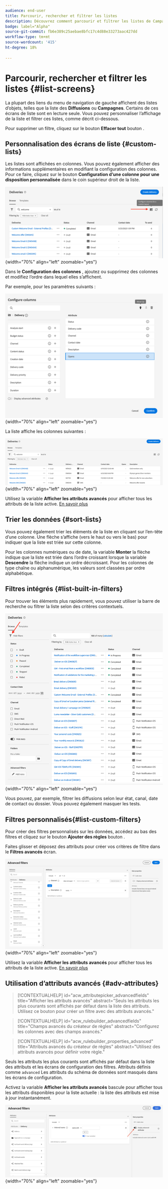 ```yaml
---
audience: end-user
title: Parcourir, rechercher et filtrer les listes
description: Découvrez comment parcourir et filtrer les listes de Campaign Web v8
badge: label="Alpha"
source-git-commit: fb6e389c25aebae8bfc17c4d88e33273aac427dd
workflow-type: tm+mt
source-wordcount: '415'
ht-degree: 18%

---
```



# Parcourir, rechercher et filtrer les listes {#list-screens}

La plupart des liens du menu de navigation de gauche affichent des listes d’objets, telles que la liste des **Diffusions** ou **Campagnes**. Certains de ces écrans de liste sont en lecture seule. Vous pouvez personnaliser l’affichage de la liste et filtrer ces listes, comme décrit ci-dessous.

Pour supprimer un filtre, cliquez sur le bouton **Effacer tout** bouton .

## Personnalisation des écrans de liste {#custom-lists}

Les listes sont affichées en colonnes. Vous pouvez également afficher des informations supplémentaires en modifiant la configuration des colonnes. Pour ce faire, cliquez sur le bouton **Configuration d’une colonne pour une disposition personnalisée** dans le coin supérieur droit de la liste.

![](assets/config-columns.png){width="70%" align="left" zoomable="yes"}

Dans le **Configuration des colonnes** , ajoutez ou supprimez des colonnes et modifiez l’ordre dans lequel elles s’affichent.

Par exemple, pour les paramètres suivants :

![](assets/columns.png){width="70%" align="left" zoomable="yes"}

La liste affiche les colonnes suivantes :

![](assets/column-sample.png){width="70%" align="left" zoomable="yes"}

Utilisez la variable **Afficher les attributs avancés** pour afficher tous les attributs de la liste active. [En savoir plus](#adv-attributes)

## Trier les données {#sort-lists}

Vous pouvez également trier les éléments de la liste en cliquant sur l’en-tête d’une colonne. Une flèche s’affiche (vers le haut ou vers le bas) pour indiquer que la liste est triée sur cette colonne.

Pour les colonnes numériques ou de date, la variable **Monter** la flèche indique que la liste est triée dans l’ordre croissant lorsque la variable **Descendre** la flèche indique un ordre décroissant. Pour les colonnes de type chaîne ou alphanumérique, les valeurs sont classées par ordre alphabétique.

## Filtres intégrés {#list-built-in-filters}

Pour trouver les éléments plus rapidement, vous pouvez utiliser la barre de recherche ou filtrer la liste selon des critères contextuels.

![](assets/filter.png){width="70%" align="left" zoomable="yes"}

Vous pouvez, par exemple, filtrer les diffusions selon leur état, canal, date de contact ou dossier. Vous pouvez également masquer les tests.

## Filtres personnalisés{#list-custom-filters}

Pour créer des filtres personnalisés sur les données, accédez au bas des filtres et cliquez sur le bouton **Ajouter des règles** bouton .

Faites glisser et déposez des attributs pour créer vos critères de filtre dans le **Filtres avancés** écran.

![](assets/custom-filter.png){width="70%" align="left" zoomable="yes"}

Utilisez la variable **Afficher les attributs avancés** pour afficher tous les attributs de la liste active. [En savoir plus](#adv-attributes)

## Utilisation d’attributs avancés {#adv-attributes}

>[!CONTEXTUALHELP]
>id="acw_attributepicker_advancedfields"
>title="Afficher les attributs avancés"
>abstract="Seuls les attributs les plus courants sont affichés par défaut dans la liste des attributs. Utilisez ce bouton pour créer un filtre avec des attributs avancés."

>[!CONTEXTUALHELP]
>id="acw_rulebuilder_advancedfields"
>title="Champs avancés du créateur de règles"
>abstract="Configurez les colonnes avec des champs avancés."

>[!CONTEXTUALHELP]
>id="acw_rulebuilder_properties_advanced"
>title="Attributs avancés du créateur de règles"
>abstract="Utilisez des attributs avancés pour définir votre règle."


Seuls les attributs les plus courants sont affichés par défaut dans la liste des attributs et les écrans de configuration des filtres. Attributs définis comme `advanced` Les attributs du schéma de données sont masqués dans les écrans de configuration.

Activez la variable **Afficher les attributs avancés** bascule pour afficher tous les attributs disponibles pour la liste actuelle : la liste des attributs est mise à jour instantanément.


![](assets/adv-toggle.png){width="70%" align="left" zoomable="yes"}
